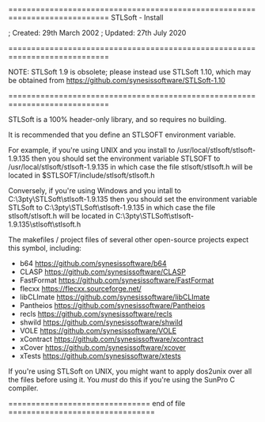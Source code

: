 ============================================================================
STLSoft - Install

; Created:  29th March 2002
; Updated:  27th July 2020

============================================================================

 NOTE: STLSoft 1.9 is obsolete; please instead use STLSoft 1.10, which may
  be obtained from https://github.com/synesissoftware/STLSoft-1.10

============================================================================

 STLSoft is a 100% header-only library, and so requires no building.

 It is recommended that you define an STLSOFT environment variable.

 For example, if you're using UNIX and you install
  to /usr/local/stlsoft/stlsoft-1.9.135 then you should set the environment
  variable STLSOFT to /usr/local/stlsoft/stlsoft-1.9.135 in which case the
  file stlsoft/stlsoft.h will be located in
  $STLSOFT/include/stlsoft/stlsoft.h

 Conversely, if you're using Windows and you intall
  to C:\3pty\STLSoft\stlsoft-1.9.135 then you should set the environment
  variable STLSoft to C:\3pty\STLSoft\stlsoft-1.9.135 in which case the
  file stlsoft/stlsoft.h will be located in
  C:\3pty\STLSoft\stlsoft-1.9.135\stlsoft\stlsoft.h

 The makefiles / project files of several other open-source projects expect
 this symbol, including:

  * b64             https://github.com/synesissoftware/b64
  * CLASP           https://github.com/synesissoftware/CLASP
  * FastFormat      https://github.com/synesissoftware/FastFormat
  * flecxx          https://flecxx.sourceforge.net/
  * libCLImate      https://github.com/synesissoftware/libCLImate
  * Pantheios       https://github.com/synesissoftware/Pantheios
  * recls           https://github.com/synesissoftware/recls
  * shwild          https://github.com/synesissoftware/shwild
  * VOLE            https://github.com/synesissoftware/VOLE
  * xContract       https://github.com/synesissoftware/xcontract
  * xCover          https://github.com/synesissoftware/xcover
  * xTests          https://github.com/synesissoftware/xtests

 If you're using STLSoft on UNIX, you might want to apply dos2unix over all
 the files before using it. You *must* do this if you're using the SunPro
 C compiler.

=============================== end of file ================================

